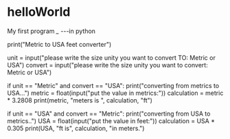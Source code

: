 # helloWorld
My first program *_* ---in python

print("Metric to USA feet converter")

unit = input("please write the size unity you want to convert TO: Metric or USA")
convert = input("please write the size unity you want to convert: Metric or USA")

if unit == "Metric" and convert == "USA":
    print("converting from metrics to USA...")
    metric = float(input("put the value in metrics:"))
    calculation = metric * 3.2808
    print(metric, "meters is ", calculation, "ft")

if unit == "USA" and convert == "Metric":
    print("converting from USA to metrics..")
    USA = float(input("put the value in feet:"))
    calculation = USA * 0.305
    print(USA, "ft is", calculation, "in meters.")

